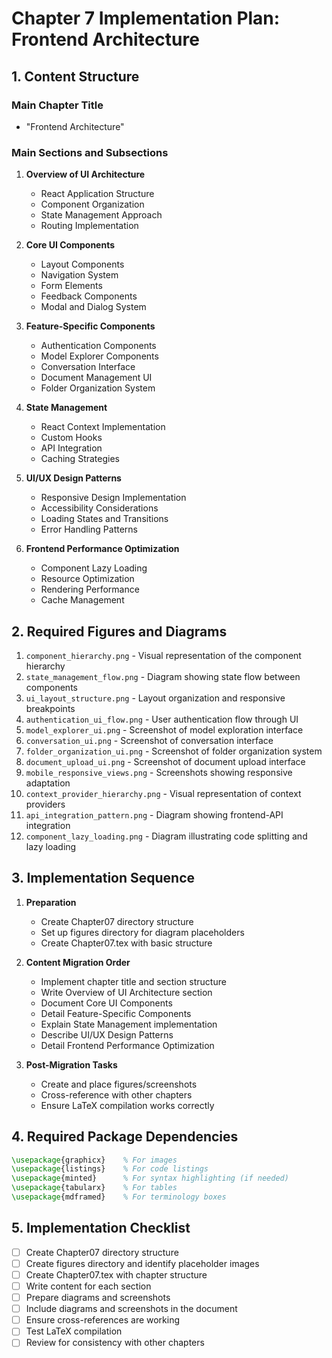 # Chapter 7 Implementation Plan: Frontend Architecture

## 1. Content Structure

### Main Chapter Title
- "Frontend Architecture"

### Main Sections and Subsections
1. **Overview of UI Architecture**
   - React Application Structure
   - Component Organization
   - State Management Approach
   - Routing Implementation

2. **Core UI Components**
   - Layout Components
   - Navigation System
   - Form Elements
   - Feedback Components
   - Modal and Dialog System

3. **Feature-Specific Components**
   - Authentication Components
   - Model Explorer Components
   - Conversation Interface
   - Document Management UI
   - Folder Organization System

4. **State Management**
   - React Context Implementation
   - Custom Hooks
   - API Integration
   - Caching Strategies

5. **UI/UX Design Patterns**
   - Responsive Design Implementation
   - Accessibility Considerations
   - Loading States and Transitions
   - Error Handling Patterns

6. **Frontend Performance Optimization**
   - Component Lazy Loading
   - Resource Optimization
   - Rendering Performance
   - Cache Management

## 2. Required Figures and Diagrams

1. `component_hierarchy.png` - Visual representation of the component hierarchy
2. `state_management_flow.png` - Diagram showing state flow between components
3. `ui_layout_structure.png` - Layout organization and responsive breakpoints
4. `authentication_ui_flow.png` - User authentication flow through UI
5. `model_explorer_ui.png` - Screenshot of model exploration interface
6. `conversation_ui.png` - Screenshot of conversation interface
7. `folder_organization_ui.png` - Screenshot of folder organization system
8. `document_upload_ui.png` - Screenshot of document upload interface
9. `mobile_responsive_views.png` - Screenshots showing responsive adaptation
10. `context_provider_hierarchy.png` - Visual representation of context providers
11. `api_integration_pattern.png` - Diagram showing frontend-API integration
12. `component_lazy_loading.png` - Diagram illustrating code splitting and lazy loading

## 3. Implementation Sequence

1. **Preparation**
   - Create Chapter07 directory structure
   - Set up figures directory for diagram placeholders
   - Create Chapter07.tex with basic structure

2. **Content Migration Order**
   - Implement chapter title and section structure
   - Write Overview of UI Architecture section
   - Document Core UI Components
   - Detail Feature-Specific Components
   - Explain State Management implementation
   - Describe UI/UX Design Patterns
   - Detail Frontend Performance Optimization

3. **Post-Migration Tasks**
   - Create and place figures/screenshots
   - Cross-reference with other chapters
   - Ensure LaTeX compilation works correctly

## 4. Required Package Dependencies

```latex
\usepackage{graphicx}    % For images
\usepackage{listings}    % For code listings
\usepackage{minted}      % For syntax highlighting (if needed)
\usepackage{tabularx}    % For tables
\usepackage{mdframed}    % For terminology boxes
```

## 5. Implementation Checklist

- [ ] Create Chapter07 directory structure
- [ ] Create figures directory and identify placeholder images
- [ ] Create Chapter07.tex with chapter structure
- [ ] Write content for each section
- [ ] Prepare diagrams and screenshots
- [ ] Include diagrams and screenshots in the document
- [ ] Ensure cross-references are working
- [ ] Test LaTeX compilation
- [ ] Review for consistency with other chapters